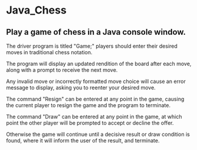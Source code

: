 # Java_Chess
Play a game of chess in a Java console window.
--
The driver program is titled "Game;" players should enter their desired moves in traditional chess notation.

The program will display an updated rendition of the board after each move, along with a prompt to receive the next move.

Any invalid move or incorrectly formatted move choice will cause an error message to display, asking you to reenter your desired move.

The command "Resign" can be entered at any point in the game, causing the current player to resign the game and the program to terminate. 

The command "Draw" can be entered at any point in the game, at which point the other player will be prompted to accept or decline the offer.

Otherwise the game will continue until a decisive result or draw condition is found, where it will inform the user of the result, and terminate.



